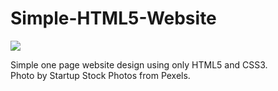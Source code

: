 # Simple-HTML5-Website

<img src="https://repository-images.githubusercontent.com/243617752/6fac1880-9452-11ea-934a-c73a0a250fe5" class="border rounded-2 repository-og-image js-repository-image-container">

Simple one page website design using only HTML5 and CSS3. <br>
Photo by Startup Stock Photos from Pexels. <br>
